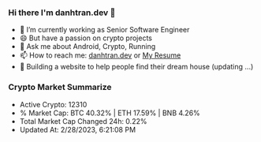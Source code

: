 ### Hi there I'm danhtran.dev 👋

- 🔭 I’m currently working as Senior Software Engineer
- 😄 But have a passion on crypto projects
- 💬 Ask me about Android, Crypto, Running 
- 📫 How to reach me: <a href="https://danhtran.dev" target="_blank">danhtran.dev</a> or <a href="Dan-Resume.pdf" target="_blank">My Resume</a>
- 🌱 Building a website to help people find their dream house (updating ...)

### Crypto Market Summarize
- Active Crypto: 12310
- % Market Cap: BTC 40.32% | ETH 17.59% | BNB 4.26%
- Total Market Cap Changed 24h: 0.22%
- Updated At: 2/28/2023, 6:21:08 PM
